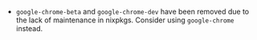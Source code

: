 - `google-chrome-beta` and `google-chrome-dev` have been removed due to the
  lack of maintenance in nixpkgs. Consider using `google-chrome` instead.
